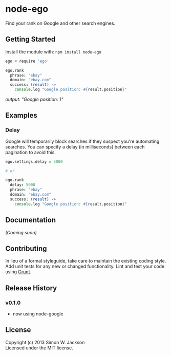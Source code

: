 # node-ego

Find your rank on Google and other search engines.

## Getting Started
Install the module with: `npm install node-ego`

```coffeescript
ego = require 'ego'

ego.rank
  phrase: "ebay"
  domain: "ebay.com"
  success: (result) ->
    console.log "Google position: #{result.position}"
```
*output: "Google position: 1"*

## Examples

### Delay

Google will temporarily block searches if they suspect you're automating searches. You can specify a delay (in milliseconds) between each pagination to avoid this.

```coffeescript
ego.settings.delay = 5000

# or

ego.rank
  delay: 5000
  phrase: "ebay"
  domain: "ebay.com"
  success: (result) ->
    console.log "Google position: #{result.position}"
```

## Documentation
_(Coming soon)_

## Contributing
In lieu of a formal styleguide, take care to maintain the existing coding style. Add unit tests for any new or changed functionality. Lint and test your code using [Grunt](http://gruntjs.com/).

## Release History

### v0.1.0
* now using node-google

## License
Copyright (c) 2013 Simon W. Jackson  
Licensed under the MIT license.

